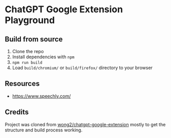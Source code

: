 # ChatGPT Google Extension Playground

## Build from source

1. Clone the repo
2. Install dependencies with `npm`
3. `npm run build`
4. Load `build/chromium/` or `build/firefox/` directory to your browser

## Resources

- https://www.speechly.com/

## Credits

Project was cloned from [wong2/chatgpt-google-extension](https://github.com/wong2/chatgpt-google-extension) mostly to get the structure and build process working.
